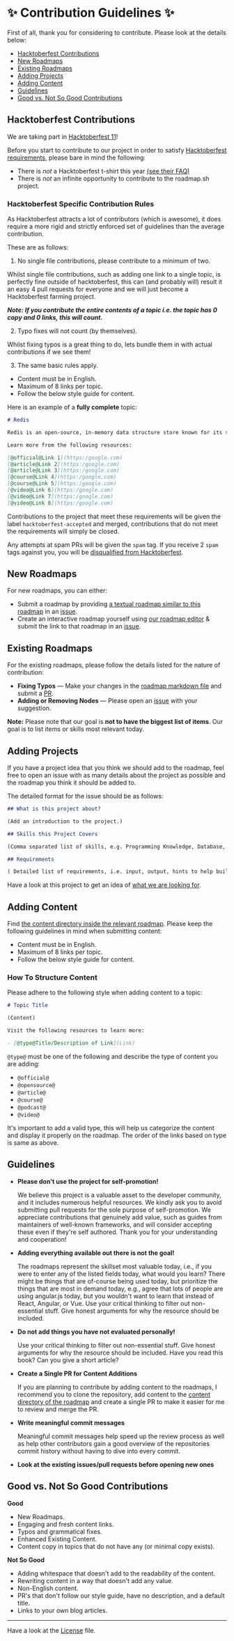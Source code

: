 # ✨ Contribution Guidelines ✨

First of all, thank you for considering to contribute. Please look at the details below:

- [Hacktoberfest Contributions](#hacktoberfest-contributions)
- [New Roadmaps](#new-roadmaps)
- [Existing Roadmaps](#existing-roadmaps)
- [Adding Projects](#adding-projects)
- [Adding Content](#adding-content)
- [Guidelines](#guidelines)
- [Good vs. Not So Good Contributions](#good-vs-not-so-good-contributions)

## Hacktoberfest Contributions

We are taking part in [Hacktoberfest 11](https://hacktoberfest.com/)!

Before you start to contribute to our project in order to satisfy [Hacktoberfest requirements](https://hacktoberfest.com/participation/#contributors), please bare in mind the following:

- There is *not* a Hacktoberfest t-shirt this year [(see their FAQ)](https://hacktoberfest.com/participation/#faq)
- There is *not* an infinite opportunity to contribute to the roadmap.sh project.

### Hacktoberfest Specific Contribution Rules

As Hacktoberfest attracts a lot of contributors (which is awesome), it does require a more rigid and strictly enforced set of guidelines than the average contribution.

These are as follows:

1. No single file contributions, please contribute to a minimum of two.

Whilst single file contributions, such as adding one link to a single topic, is perfectly fine outside of hacktoberfest, this can (and probably will) result it an easy 4 pull requests for everyone and we will just become a Hacktoberfest farming project.

***Note: If you contribute the entire contents of a topic i.e. the topic has 0 copy and 0 links, this will count.***

2. Typo fixes will not count (by themselves).

Whilst fixing typos is a great thing to do, lets bundle them in with actual contributions if we see them!

3. The same basic rules apply.

- Content must be in English.
- Maximum of 8 links per topic.
- Follow the below style guide for content.

Here is an example of a **fully complete** topic:

```markdown
# Redis

Redis is an open-source, in-memory data structure store known for its speed and versatility. It supports various data types, including strings, lists, sets, hashes, and sorted sets, and provides functionalities such as caching, session management, real-time analytics, and message brokering. Redis operates as a key-value store, allowing for rapid read and write operations, and is often used to enhance performance and scalability in applications. It supports persistence options to save data to disk, replication for high availability, and clustering for horizontal scaling. Redis is widely used for scenarios requiring low-latency access to data and high-throughput performance.

Learn more from the following resources:

[@official@Link 1](https:/google.com)
[@article@Link 2](https:/google.com)
[@article@Link 3](https:/google.com)
[@course@Link 4](https:/google.com)
[@course@Link 5](https:/google.com)
[@video@Link 6](https:/google.com)
[@video@Link 7](https:/google.com)
[@video@Link 8](https:/google.com)
```

Contributions to the project that meet these requirements will be given the label `hacktoberfest-accepted` and merged, contributions that do not meet the requirements will simply be closed.

Any attempts at spam PRs will be given the `spam` tag. If you receive 2 `spam` tags against you, you will be [disqualified from Hacktoberfest](https://hacktoberfest.com/participation/#spam).

## New Roadmaps

For new roadmaps, you can either:

- Submit a roadmap by providing [a textual roadmap similar to this roadmap](https://gist.github.com/kamranahmedse/98758d2c73799b3a6ce17385e4c548a5) in an [issue](https://github.com/kamranahmedse/developer-roadmap/issues).
- Create an interactive roadmap yourself using [our roadmap editor](https://draw.roadmap.sh/) & submit the link to that roadmap in an [issue](https://github.com/kamranahmedse/developer-roadmap/issues).

## Existing Roadmaps

For the existing roadmaps, please follow the details listed for the nature of contribution:

- **Fixing Typos** — Make your changes in the [roadmap markdown file](https://github.com/kamranahmedse/developer-roadmap/tree/master/src/data/roadmaps) and submit a [PR](https://github.com/kamranahmedse/developer-roadmap/pulls).
- **Adding or Removing Nodes** — Please open an [issue](https://github.com/kamranahmedse/developer-roadmap/issues) with your suggestion.

**Note:** Please note that our goal is **not to have the biggest list of items**. Our goal is to list items or skills most relevant today.

## Adding Projects

If you have a project idea that you think we should add to the roadmap, feel free to open an issue with as many details about the project as possible and the roadmap you think it should be added to.

The detailed format for the issue should be as follows:

```md
## What is this project about?

(Add an introduction to the project.)

## Skills this Project Covers

(Comma separated list of skills, e.g. Programming Knowledge, Database, etc.)

## Requirements

( Detailed list of requirements, i.e. input, output, hints to help build this, etc.)
```

Have a look at this project to get an idea of [what we are looking for](https://roadmap.sh/projects/github-user-activity).

## Adding Content

Find [the content directory inside the relevant roadmap](https://github.com/kamranahmedse/developer-roadmap/tree/master/src/data/roadmaps). Please keep the following guidelines in mind when submitting content:

- Content must be in English.
- Maximum of 8 links per topic.
- Follow the below style guide for content.

### How To Structure Content

Please adhere to the following style when adding content to a topic:

```md
# Topic Title

(Content)

Visit the following resources to learn more:

- [@type@Title/Description of Link](Link)
```

`@type@` must be one of the following and describe the type of content you are adding:

- `@official@`
- `@opensource@`
- `@article@`
- `@course@`
- `@podcast@`
- `@video@`

It's important to add a valid type, this will help us categorize the content and display it properly on the roadmap. The order of the links based on type is same as above.

## Guidelines

- <p><strong>Please don't use the project for self-promotion!</strong><br/>

  We believe this project is a valuable asset to the developer community, and it includes numerous helpful resources. We kindly ask you to avoid submitting pull requests for the sole purpose of self-promotion. We appreciate contributions that genuinely add value, such as guides from maintainers of well-known frameworks, and will consider accepting these even if they're self authored. Thank you for your understanding and cooperation!

- <p><strong>Adding everything available out there is not the goal!</strong><br/>

  The roadmaps represent the skillset most valuable today, i.e., if you were to enter any of the listed fields today, what would you learn? There might be things that are of-course being used today, but prioritize the things that are most in demand today, e.g., agree that lots of people are using angular.js today, but you wouldn't want to learn that instead of React, Angular, or Vue. Use your critical thinking to filter out non-essential stuff. Give honest arguments for why the resource should be included.</p>

- <p><strong>Do not add things you have not evaluated personally!</strong><br/>

  Use your critical thinking to filter out non-essential stuff. Give honest arguments for why the resource should be included. Have you read this book? Can you give a short article?</p>

- <p><strong>Create a Single PR for Content Additions</strong></p>

  If you are planning to contribute by adding content to the roadmaps, I recommend you to clone the repository, add content to the [content directory of the roadmap](./src/data/roadmaps/) and create a single PR to make it easier for me to review and merge the PR.

- <p><strong>Write meaningful commit messages</strong><br/>

  Meaningful commit messages help speed up the review process as well as help other contributors gain a good overview of the repositories commit history without having to dive into every commit.

  </p>
- <p><strong>Look at the existing issues/pull requests before opening new ones</strong></p>

## Good vs. Not So Good Contributions

<strong>Good</strong>

- New Roadmaps.
- Engaging and fresh content links.
- Typos and grammatical fixes.
- Enhanced Existing Content.
- Content copy in topics that do not have any (or minimal copy exists).

<strong>Not So Good</strong>

- Adding whitespace that doesn't add to the readability of the content.
- Rewriting content in a way that doesn't add any value.
- Non-English content.
- PR's that don't follow our style guide, have no description, and a default title.
- Links to your own blog articles.

***

Have a look at the [License](./license) file.
